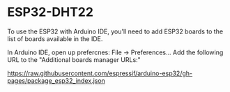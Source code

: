 # ESP32-DHT22

To use the ESP32 with Arduino IDE, you'll need to add ESP32 boards to the list of boards available in the IDE.

In Arduino IDE, open up prefercnes: File -> Preferences...
Add the following URL to the "Additional boards manager URLs:"

https://raw.githubusercontent.com/espressif/arduino-esp32/gh-pages/package_esp32_index.json


